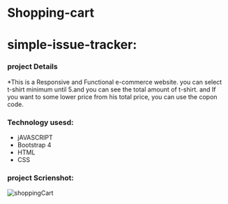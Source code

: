 # Shopping-cart
# simple-issue-tracker:

### project Details

*This is a Responsive and Functional e-commerce website. you can select t-shirt minimum until 5.and you can see the total amount of t-shirt. and If you want to some lower price from his total price, you can use the copon code.

### Technology usesd:
- jAVASCRIPT
- Bootstrap 4
- HTML
- CSS

### project Scrienshot:
![shoppingCart](https://user-images.githubusercontent.com/67516342/116684744-2e17c480-a966-11eb-8693-032a94bc5f8f.png)

